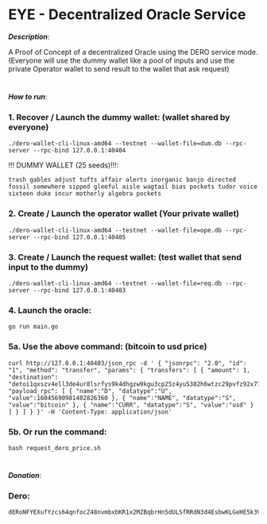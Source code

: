# EYE - Decentralized Oracle Service

___Description___:

A Proof of Concept of a decentralized Oracle using the DERO service mode. (Everyone will use the dummy wallet like a pool of inputs and use the private Operator wallet to send result to the wallet that ask request)
#
___How to run___:
### 1. Recover / Launch the dummy wallet: (wallet shared by everyone)
``` 
./dero-wallet-cli-linux-amd64 --testnet --wallet-file=dum.db --rpc-server --rpc-bind 127.0.0.1:40404
```
!!! DUMMY WALLET (25 seeds)!!!: 
```
trash gables adjust tufts affair alerts inorganic banjo directed fossil somewhere sipped gleeful aisle wagtail bias pockets tudor voice sixteen duke incur motherly algebra pockets
```
### 2. Create / Launch the operator wallet (Your private wallet)
```
./dero-wallet-cli-linux-amd64 --testnet --wallet-file=ope.db --rpc-server --rpc-bind 127.0.0.1:40405 
```
### 3. Create / Launch the request wallet: (test wallet that send input to the dummy)
```
./dero-wallet-cli-linux-amd64 --testnet --wallet-file=req.db --rpc-server --rpc-bind 127.0.0.1:40403 
```

### 4. Launch the oracle:
``` 
go run main.go
```
### 5a. Use the above command: (bitcoin to usd price)
``` 
curl http://127.0.0.1:40403/json_rpc -d ' { "jsonrpc": "2.0", "id": "1", "method": "transfer", "params": { "transfers": [ { "amount": 1, "destination": "detoi1qxszv4ell3de4ur8lsrfys9k4dhgzw9kgu3cp25z4yu5382h6wtzc29pvfz92x774klw7y352euqwdxwuw", "payload_rpc": [ { "name":"D", "datatype":"U", "value":16045690981402826360 }, { "name":"NAME", "datatype":"S", "value":"bitcoin" }, { "name":"CURR", "datatype":"S", "value":"usd" } ] } ] } }' -H 'Content-Type: application/json' 
```

### 5b. Or run the command:
``` 
bash request_dero_price.sh 
```
#
___Donation___:
### Dero:
```
dERoNFYEXufYzcs64qnfocZ48nvmbxbKR1x2MZBqbrHn5dULSfRRdN3d4EsbwKLGeHE5k3Vrh77BWFufe2gBcrDF57PqDCaJoc
```